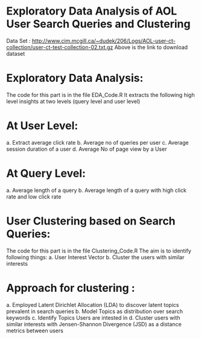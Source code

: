 # Exploratory Data Analysis of AOL User Search Queries and Clustering

Data Set : 
http://www.cim.mcgill.ca/~dudek/206/Logs/AOL-user-ct-collection/user-ct-test-collection-02.txt.gz
Above is the link to download dataset

# Exploratory Data Analysis:
The code for this part is in the file EDA_Code.R
It extracts the following high level insights at two levels (query level and user level)
# At User Level:
a. Extract average click rate
b. Average no of queries per user
c. Average session duration of a user
d. Average No of page view by a User

# At Query Level:
a. Average length of a query
b. Average length of a query with high click rate and low click rate

# User Clustering based on Search Queries:
The code for this part is in the file Clustering_Code.R
The aim is to identify following things:
a. User Interest Vector
b. Cluster the users with similar interests

# Approach for clustering :
a. Employed Latent Dirichlet Allocation (LDA) to discover latent topics prevalent in search queries
b. Model Topics as distribution over search keywords
c. Identify Topics Users are intested in
d. Cluster users with similar interests with Jensen-Shannon Divergence (JSD) as a distance metrics between users
